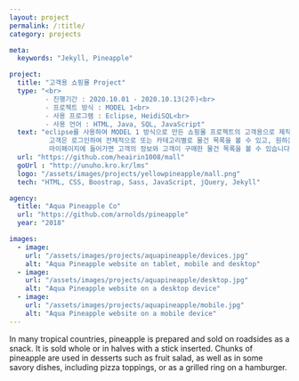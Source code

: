 ```yaml
---
layout: project
permalink: /:title/
category: projects

meta:
  keywords: "Jekyll, Pineapple"

project:
  title: "고객용 쇼핑몰 Project"
  type: "<br>
         - 진행기간 : 2020.10.01 - 2020.10.13(2주)<br>
         - 프로젝트 방식 : MODEL 1<br>
         - 사용 프로그램 : Eclipse, HeidiSQL<br>
         - 사용 언어 : HTML, Java, SQL, JavaScript"
  text: "eclipse를 사용하여 MODEL 1 방식으로 만든 쇼핑몰 프로젝트의 고객용으로 제작한 프로젝트입니다.<br>
          고객은 로그인하여 전체적으로 또는 카테고리별로 물건 목록을 볼 수 있고, 원하는 물건을 검색하여 구매할 수 있습니다.<br>
          마이페이지에 들어가면 고객의 정보와 고객이 구매한 물건 목록을 볼 수 있습니다."
  url: "https://github.com/heairin1008/mall"
  goUrl : "http://unuho.kro.kr/lms"
  logo: "/assets/images/projects/yellowpineapple/mall.png"
  tech: "HTML, CSS, Boostrap, Sass, JavaScript, jQuery, Jekyll"

agency:
  title: "Aqua Pineapple Co"
  url: "https://github.com/arnolds/pineapple"
  year: "2018"

images:
  - image:
    url: "/assets/images/projects/aquapineapple/devices.jpg"
    alt: "Aqua Pineapple website on tablet, mobile and desktop"
  - image:
    url: "/assets/images/projects/aquapineapple/desktop.jpg"
    alt: "Aqua Pineapple website on a desktop device"
  - image:
    url: "/assets/images/projects/aquapineapple/mobile.jpg"
    alt: "Aqua Pineapple website on a mobile device"
---
```

<p>In many tropical countries, pineapple is prepared and sold on roadsides as a snack. It is sold whole or in halves with a stick inserted. Chunks of pineapple are used in desserts such as fruit salad, as well as in some savory dishes, including pizza toppings, or as a grilled ring on a hamburger.</p>
